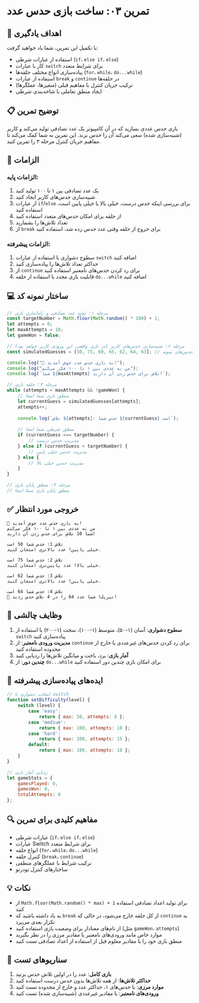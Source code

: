 <!-- markdownlint-disable -->

# تمرین ۰۳: ساخت بازی حدس عدد

## 🎯 اهداف یادگیری

با تکمیل این تمرین، شما یاد خواهید گرفت:

- استفاده از عبارات شرطی (`if`، `else if`، `else`)
- کار با عبارات `switch` برای شرایط متعدد
- پیاده‌سازی انواع مختلف حلقه‌ها (`for`، `while`، `do...while`)
- استفاده از عبارات `break` و `continue` در حلقه‌ها
- ترکیب جریان کنترل با مفاهیم قبلی (متغیرها، عملگرها)
- ایجاد منطق تعاملی با شاخه‌بندی شرطی

## 📋 توضیح تمرین

بازی حدس عددی بسازید که در آن کامپیوتر یک عدد تصادفی تولید می‌کند و کاربر (شبیه‌سازی شده) سعی می‌کند آن را حدس بزند. این تمرین به شما کمک می‌کند تا مفاهیم جریان کنترل مرحله ۳ را تمرین کنید.

## 🔧 الزامات

### الزامات پایه:
1. یک عدد تصادفی بین ۱ تا ۱۰۰ تولید کنید
2. شبیه‌سازی حدس‌های کاربر ایجاد کنید
3. از عبارات `if`/`else` برای بررسی اینکه حدس درست، خیلی بالا یا خیلی پایین است، استفاده کنید
4. از حلقه برای امکان حدس‌های متعدد استفاده کنید
5. تعداد تلاش‌ها را بشمارید
6. از `break` برای خروج از حلقه وقتی عدد حدس زده شد، استفاده کنید

### الزامات پیشرفته:
1. سطوح دشواری با استفاده از عبارات `switch` اضافه کنید
2. حداکثر تعداد تلاش‌ها را پیاده‌سازی کنید
3. از `continue` برای رد کردن حدس‌های نامعتبر استفاده کنید
4. قابلیت بازی مجدد با استفاده از حلقه `do...while` اضافه کنید

## 💻 ساختار نمونه کد

```javascript
// مرحله ۱: تولید عدد تصادفی و راه‌اندازی بازی
const targetNumber = Math.floor(Math.random() * 100) + 1;
let attempts = 0;
let maxAttempts = 10;
let gameWon = false;

// مرحله ۲: شبیه‌سازی حدس‌های کاربر (در بازی واقعی، این ورودی کاربر خواهد بود)
const simulatedGuesses = [50, 75, 60, 65, 62, 64, 63]; // حدس‌های نمونه

console.log("🎯 به بازی حدس عدد خوش آمدید!");
console.log("من به عددی بین ۱ تا ۱۰۰ فکر می‌کنم");
console.log(`شما ${maxAttempts} تلاش برای حدس زدن آن دارید!`);

// مرحله ۳: حلقه بازی
while (attempts < maxAttempts && !gameWon) {
    // منطق بازی شما اینجا
    let currentGuess = simulatedGuesses[attempts];
    attempts++;
    
    console.log(`تلاش ${attempts}: حدس شما ${currentGuess} است`);
    
    // منطق شرطی شما اینجا
    if (currentGuess === targetNumber) {
        // مدیریت حدس درست
    } else if (currentGuess < targetNumber) {
        // مدیریت حدس خیلی پایین
    } else {
        // مدیریت حدس خیلی بالا
    }
}

// مرحله ۴: منطق پایان بازی
// منطق پایان بازی شما اینجا
```

## ✅ خروجی مورد انتظار

```
🎯 به بازی حدس عدد خوش آمدید!
من به عددی بین ۱ تا ۱۰۰ فکر می‌کنم
شما 10 تلاش برای حدس زدن آن دارید!

تلاش 1: حدس شما 50 است
خیلی پایین! عدد بالاتری امتحان کنید.

تلاش 2: حدس شما 75 است
خیلی بالا! عدد پایین‌تری امتحان کنید.

تلاش 3: حدس شما 62 است
خیلی پایین! عدد بالاتری امتحان کنید.

تلاش 4: حدس شما 64 است
🎉 تبریک! شما عدد 64 را در 4 تلاش حدس زدید!
```

## 🎯 وظایف چالشی

1. **سطوح دشواری**: آسان (۱-۵۰)، متوسط (۱-۱۰۰)، سخت (۱-۲۰۰) با استفاده از `switch` پیاده‌سازی کنید
2. **مدیریت ورودی نامعتبر**: از `continue` برای رد کردن حدس‌های غیرعددی یا خارج از محدوده استفاده کنید
3. **آمار بازی**: برد، باخت و میانگین تلاش‌ها را ردیابی کنید
4. **چندین دور**: از `do...while` برای امکان بازی چندین دور استفاده کنید

## 📝 ایده‌های پیاده‌سازی پیشرفته

```javascript
// انتخاب دشواری با switch
function setDifficulty(level) {
    switch (level) {
        case 'easy':
            return { max: 50, attempts: 8 };
        case 'medium':
            return { max: 100, attempts: 10 };
        case 'hard':
            return { max: 200, attempts: 15 };
        default:
            return { max: 100, attempts: 10 };
    }
}

// ردیابی آمار بازی
let gameStats = {
    gamesPlayed: 0,
    gamesWon: 0,
    totalAttempts: 0
};
```

## 🔍 مفاهیم کلیدی برای تمرین

- عبارات شرطی (`if`، `else if`، `else`)
- عبارات Switch برای شرایط متعدد
- انواع حلقه (`for`، `while`، `do...while`)
- کنترل حلقه (`break`، `continue`)
- ترکیب شرایط با عملگرهای منطقی
- ساختارهای کنترل تودرتو

## 💡 نکات

- از `Math.floor(Math.random() * max) + 1` برای تولید اعداد تصادفی استفاده کنید
- به یاد داشته باشید که `break` از کل حلقه خارج می‌شود، در حالی که `continue` به تکرار بعدی می‌پرد
- از نام‌های معنادار برای وضعیت بازی استفاده کنید (مثل `gameWon`، `attempts`)
- موارد خاص مانند ورودی‌های نامعتبر یا مقادیر مرزی را در نظر بگیرید
- منطق بازی خود را با مقادیر معلوم قبل از استفاده از اعداد تصادفی تست کنید

## 🧪 سناریوهای تست

1. **بازی کامل**: عدد را در اولین تلاش حدس بزنید
2. **حداکثر تلاش‌ها**: از همه تلاش‌ها بدون حدس درست استفاده کنید
3. **موارد مرزی**: با حدس‌های ۱، حداکثر عدد و خارج از محدوده تست کنید
4. **ورودی‌های نامعتبر**: با مقادیر غیرعددی (شبیه‌سازی شده) تست کنید
